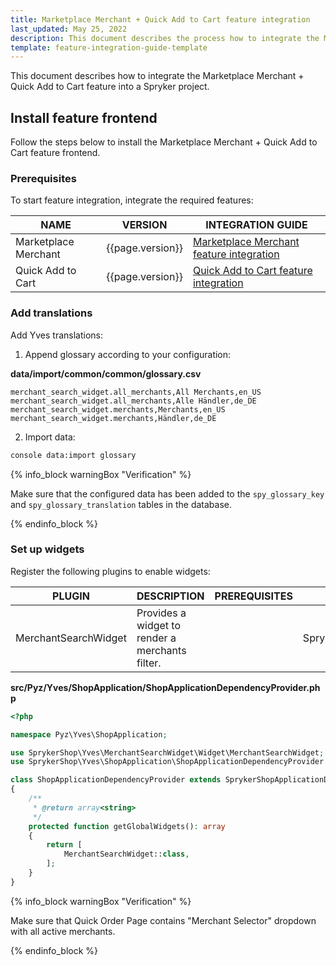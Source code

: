 ```yaml
---
title: Marketplace Merchant + Quick Add to Cart feature integration
last_updated: May 25, 2022
description: This document describes the process how to integrate the Marketplace Merchant + Quick Add to Cart feature into a Spryker project.
template: feature-integration-guide-template
---
```


This document describes how to integrate the Marketplace Merchant + Quick Add to Cart feature into a Spryker project.

## Install feature frontend

Follow the steps below to install the Marketplace Merchant + Quick Add to Cart feature frontend.

### Prerequisites

To start feature integration, integrate the required features:

| NAME                 | VERSION          | INTEGRATION GUIDE                                                                                                                                            |
|----------------------|------------------|--------------------------------------------------------------------------------------------------------------------------------------------------------------|
| Marketplace Merchant | {{page.version}} | [Marketplace Merchant feature integration](/docs/marketplace/dev/feature-integration-guides/{{page.version}}/marketplace-merchant-feature-integration.html)  |
| Quick Add to Cart    | {{page.version}} | [Quick Add to Cart feature integration](/docs/scos/dev/feature-integration-guides/{{page.version}}/quick-add-to-cart-feature-integration.html)               |

### Add translations

Add Yves translations:

1. Append glossary according to your configuration:

**data/import/common/common/glossary.csv**

```
merchant_search_widget.all_merchants,All Merchants,en_US
merchant_search_widget.all_merchants,Alle Händler,de_DE
merchant_search_widget.merchants,Merchants,en_US
merchant_search_widget.merchants,Händler,de_DE
```

2. Import data:

```bash
console data:import glossary
```

{% info_block warningBox "Verification" %}

Make sure that the configured data has been added to the `spy_glossary_key` and `spy_glossary_translation` tables in the database.

{% endinfo_block %}

### Set up widgets

Register the following plugins to enable widgets:

| PLUGIN | DESCRIPTION | PREREQUISITES | NAMESPACE |
| --------------- | ------------------ | ------------- | --------------- |
| MerchantSearchWidget | Provides a widget to render a merchants filter.  |   | SprykerShop\Yves\MerchantSearchWidget\Widget |

**src/Pyz/Yves/ShopApplication/ShopApplicationDependencyProvider.php**

```php
<?php

namespace Pyz\Yves\ShopApplication;

use SprykerShop\Yves\MerchantSearchWidget\Widget\MerchantSearchWidget;
use SprykerShop\Yves\ShopApplication\ShopApplicationDependencyProvider as SprykerShopApplicationDependencyProvider;

class ShopApplicationDependencyProvider extends SprykerShopApplicationDependencyProvider
{
    /**
     * @return array<string>
     */
    protected function getGlobalWidgets(): array
    {
        return [
            MerchantSearchWidget::class,
        ];
    }
}
```
{% info_block warningBox "Verification" %}

Make sure that Quick Order Page contains "Merchant Selector" dropdown with all active merchants.

{% endinfo_block %}
